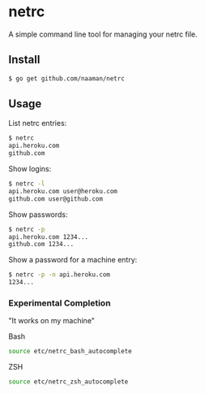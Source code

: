 # netrc
A simple command line tool for managing your netrc file.

## Install

```sh
$ go get github.com/naaman/netrc
```

## Usage

List netrc entries:

```sh
$ netrc
api.heroku.com
github.com
```

Show logins:

```sh
$ netrc -l
api.heroku.com user@heroku.com
github.com user@github.com
```

Show passwords:

```sh
$ netrc -p
api.heroku.com 1234...
github.com 1234...
```

Show a password for a machine entry:

```sh
$ netrc -p -n api.heroku.com
1234...
```

### Experimental Completion

"It works on my machine"

Bash

```sh
source etc/netrc_bash_autocomplete	
```

ZSH

```sh
source etc/netrc_zsh_autocomplete
```
